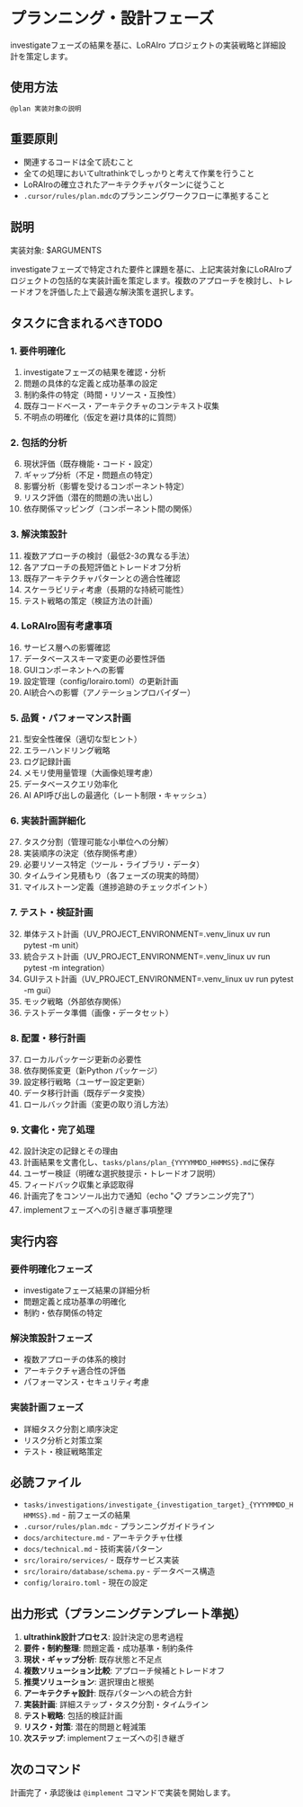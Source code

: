 # プランニング・設計フェーズ

investigateフェーズの結果を基に、LoRAIro プロジェクトの実装戦略と詳細設計を策定します。

## 使用方法
```bash
@plan 実装対象の説明
```

## 重要原則
- 関連するコードは全て読むこと
- 全ての処理においてultrathinkでしっかりと考えて作業を行うこと
- LoRAIroの確立されたアーキテクチャパターンに従うこと
- `.cursor/rules/plan.mdc`のプランニングワークフローに準拠すること

## 説明
実装対象: $ARGUMENTS

investigateフェーズで特定された要件と課題を基に、上記実装対象にLoRAIroプロジェクトの包括的な実装計画を策定します。複数のアプローチを検討し、トレードオフを評価した上で最適な解決策を選択します。

## タスクに含まれるべきTODO

### 1. 要件明確化
1. investigateフェーズの結果を確認・分析
2. 問題の具体的な定義と成功基準の設定
3. 制約条件の特定（時間・リソース・互換性）
4. 既存コードベース・アーキテクチャのコンテキスト収集
5. 不明点の明確化（仮定を避け具体的に質問）

### 2. 包括的分析
6. 現状評価（既存機能・コード・設定）
7. ギャップ分析（不足・問題点の特定）
8. 影響分析（影響を受けるコンポーネント特定）
9. リスク評価（潜在的問題の洗い出し）
10. 依存関係マッピング（コンポーネント間の関係）

### 3. 解決策設計
11. 複数アプローチの検討（最低2-3の異なる手法）
12. 各アプローチの長短評価とトレードオフ分析
13. 既存アーキテクチャパターンとの適合性確認
14. スケーラビリティ考慮（長期的な持続可能性）
15. テスト戦略の策定（検証方法の計画）

### 4. LoRAIro固有考慮事項
16. サービス層への影響確認
17. データベーススキーマ変更の必要性評価
18. GUIコンポーネントへの影響
19. 設定管理（config/lorairo.toml）の更新計画
20. AI統合への影響（アノテーションプロバイダー）

### 5. 品質・パフォーマンス計画
21. 型安全性確保（適切な型ヒント）
22. エラーハンドリング戦略
23. ログ記録計画
24. メモリ使用量管理（大画像処理考慮）
25. データベースクエリ効率化
26. AI API呼び出しの最適化（レート制限・キャッシュ）

### 6. 実装計画詳細化
27. タスク分割（管理可能な小単位への分解）
28. 実装順序の決定（依存関係考慮）
29. 必要リソース特定（ツール・ライブラリ・データ）
30. タイムライン見積もり（各フェーズの現実的時間）
31. マイルストーン定義（進捗追跡のチェックポイント）

### 7. テスト・検証計画
32. 単体テスト計画（UV_PROJECT_ENVIRONMENT=.venv_linux uv run pytest -m unit）
33. 統合テスト計画（UV_PROJECT_ENVIRONMENT=.venv_linux uv run pytest -m integration）
34. GUIテスト計画（UV_PROJECT_ENVIRONMENT=.venv_linux uv run pytest -m gui）
35. モック戦略（外部依存関係）
36. テストデータ準備（画像・データセット）

### 8. 配置・移行計画
37. ローカルパッケージ更新の必要性
38. 依存関係変更（新Python パッケージ）
39. 設定移行戦略（ユーザー設定更新）
40. データ移行計画（既存データ変換）
41. ロールバック計画（変更の取り消し方法）

### 9. 文書化・完了処理
42. 設計決定の記録とその理由
43. 計画結果を文書化し、`tasks/plans/plan_{YYYYMMDD_HHMMSS}.md`に保存
44. ユーザー検証（明確な選択肢提示・トレードオフ説明）
45. フィードバック収集と承認取得
46. 計画完了をコンソール出力で通知（echo "📋 プランニング完了"）
47. implementフェーズへの引き継ぎ事項整理

## 実行内容

### 要件明確化フェーズ
- investigateフェーズ結果の詳細分析
- 問題定義と成功基準の明確化
- 制約・依存関係の特定

### 解決策設計フェーズ  
- 複数アプローチの体系的検討
- アーキテクチャ適合性の評価
- パフォーマンス・セキュリティ考慮

### 実装計画フェーズ
- 詳細タスク分割と順序決定
- リスク分析と対策立案
- テスト・検証戦略策定

## 必読ファイル
- `tasks/investigations/investigate_{investigation_target}_{YYYYMMDD_HHMMSS}.md` - 前フェーズの結果
- `.cursor/rules/plan.mdc` - プランニングガイドライン
- `docs/architecture.md` - アーキテクチャ仕様
- `docs/technical.md` - 技術実装パターン
- `src/lorairo/services/` - 既存サービス実装
- `src/lorairo/database/schema.py` - データベース構造
- `config/lorairo.toml` - 現在の設定

## 出力形式（プランニングテンプレート準拠）
1. **ultrathink設計プロセス**: 設計決定の思考過程
2. **要件・制約整理**: 問題定義・成功基準・制約条件
3. **現状・ギャップ分析**: 既存状態と不足点
4. **複数ソリューション比較**: アプローチ候補とトレードオフ
5. **推奨ソリューション**: 選択理由と根拠
6. **アーキテクチャ設計**: 既存パターンへの統合方針
7. **実装計画**: 詳細ステップ・タスク分割・タイムライン
8. **テスト戦略**: 包括的検証計画
9. **リスク・対策**: 潜在的問題と軽減策
10. **次ステップ**: implementフェーズへの引き継ぎ

## 次のコマンド
計画完了・承認後は `@implement` コマンドで実装を開始します。